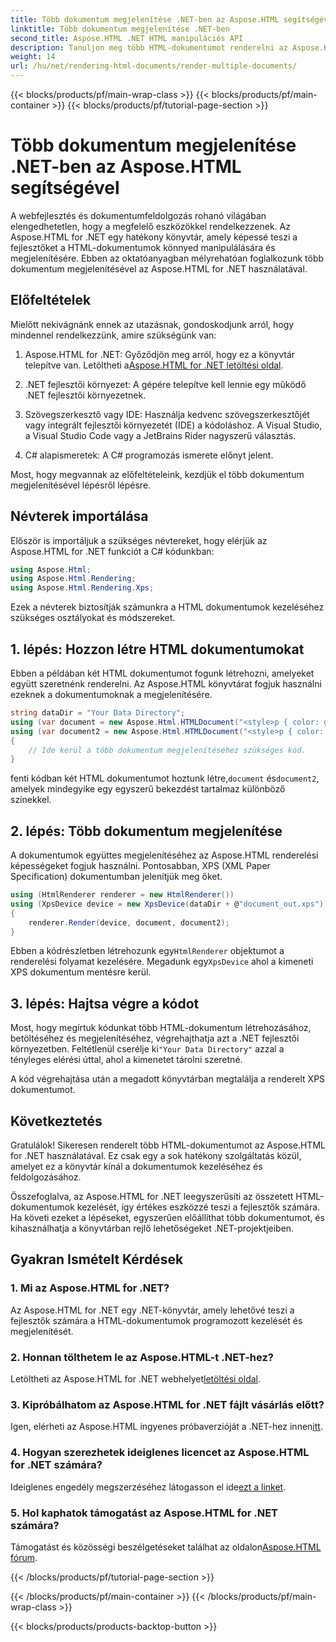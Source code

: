```yaml
---
title: Több dokumentum megjelenítése .NET-ben az Aspose.HTML segítségével
linktitle: Több dokumentum megjelenítése .NET-ben
second_title: Aspose.HTML .NET HTML manipulációs API
description: Tanuljon meg több HTML-dokumentumot renderelni az Aspose.HTML for .NET használatával. Növelje dokumentumfeldolgozási képességeit ezzel a hatékony könyvtárral.
weight: 14
url: /hu/net/rendering-html-documents/render-multiple-documents/
---
```


{{< blocks/products/pf/main-wrap-class >}}
{{< blocks/products/pf/main-container >}}
{{< blocks/products/pf/tutorial-page-section >}}

# Több dokumentum megjelenítése .NET-ben az Aspose.HTML segítségével

A webfejlesztés és dokumentumfeldolgozás rohanó világában elengedhetetlen, hogy a megfelelő eszközökkel rendelkezzenek. Az Aspose.HTML for .NET egy hatékony könyvtár, amely képessé teszi a fejlesztőket a HTML-dokumentumok könnyed manipulálására és megjelenítésére. Ebben az oktatóanyagban mélyrehatóan foglalkozunk több dokumentum megjelenítésével az Aspose.HTML for .NET használatával.

## Előfeltételek

Mielőtt nekivágnánk ennek az utazásnak, gondoskodjunk arról, hogy mindennel rendelkezzünk, amire szükségünk van:

1.  Aspose.HTML for .NET: Győződjön meg arról, hogy ez a könyvtár telepítve van. Letöltheti a[Aspose.HTML for .NET letöltési oldal](https://releases.aspose.com/html/net/).

2. .NET fejlesztői környezet: A gépére telepítve kell lennie egy működő .NET fejlesztői környezetnek.

3. Szövegszerkesztő vagy IDE: Használja kedvenc szövegszerkesztőjét vagy integrált fejlesztői környezetét (IDE) a kódoláshoz. A Visual Studio, a Visual Studio Code vagy a JetBrains Rider nagyszerű választás.

4. C# alapismeretek: A C# programozás ismerete előnyt jelent.

Most, hogy megvannak az előfeltételeink, kezdjük el több dokumentum megjelenítésével lépésről lépésre.

## Névterek importálása

Először is importáljuk a szükséges névtereket, hogy elérjük az Aspose.HTML for .NET funkciót a C# kódunkban:

```csharp
using Aspose.Html;
using Aspose.Html.Rendering;
using Aspose.Html.Rendering.Xps;
```

Ezek a névterek biztosítják számunkra a HTML dokumentumok kezeléséhez szükséges osztályokat és módszereket.

## 1. lépés: Hozzon létre HTML dokumentumokat

Ebben a példában két HTML dokumentumot fogunk létrehozni, amelyeket együtt szeretnénk renderelni. Az Aspose.HTML könyvtárat fogjuk használni ezeknek a dokumentumoknak a megjelenítésére.

```csharp
string dataDir = "Your Data Directory";
using (var document = new Aspose.Html.HTMLDocument("<style>p { color: green; }</style><p>my first paragraph</p>", @"c:\work\"))
using (var document2 = new Aspose.Html.HTMLDocument("<style>p { color: blue; }</style><p>my first paragraph</p>", @"c:\work\"))
{
    // Ide kerül a több dokumentum megjelenítéséhez szükséges kód.
}
```

 fenti kódban két HTML dokumentumot hoztunk létre,`document` és`document2`, amelyek mindegyike egy egyszerű bekezdést tartalmaz különböző színekkel.

## 2. lépés: Több dokumentum megjelenítése

A dokumentumok együttes megjelenítéséhez az Aspose.HTML renderelési képességeket fogjuk használni. Pontosabban, XPS (XML Paper Specification) dokumentumban jelenítjük meg őket.

```csharp
using (HtmlRenderer renderer = new HtmlRenderer())
using (XpsDevice device = new XpsDevice(dataDir + @"document_out.xps"))
{
    renderer.Render(device, document, document2);
}
```

 Ebben a kódrészletben létrehozunk egy`HtmlRenderer` objektumot a renderelési folyamat kezelésére. Megadunk egy`XpsDevice` ahol a kimeneti XPS dokumentum mentésre kerül.

## 3. lépés: Hajtsa végre a kódot

 Most, hogy megírtuk kódunkat több HTML-dokumentum létrehozásához, betöltéséhez és megjelenítéséhez, végrehajthatja azt a .NET fejlesztői környezetben. Feltétlenül cserélje ki`"Your Data Directory"` azzal a tényleges elérési úttal, ahol a kimenetet tárolni szeretné.

A kód végrehajtása után a megadott könyvtárban megtalálja a renderelt XPS dokumentumot.

## Következtetés
Gratulálok! Sikeresen renderelt több HTML-dokumentumot az Aspose.HTML for .NET használatával. Ez csak egy a sok hatékony szolgáltatás közül, amelyet ez a könyvtár kínál a dokumentumok kezeléséhez és feldolgozásához.

Összefoglalva, az Aspose.HTML for .NET leegyszerűsíti az összetett HTML-dokumentumok kezelését, így értékes eszközzé teszi a fejlesztők számára. Ha követi ezeket a lépéseket, egyszerűen előállíthat több dokumentumot, és kihasználhatja a könyvtárban rejlő lehetőségeket .NET-projektjeiben.

## Gyakran Ismételt Kérdések

### 1. Mi az Aspose.HTML for .NET?
Az Aspose.HTML for .NET egy .NET-könyvtár, amely lehetővé teszi a fejlesztők számára a HTML-dokumentumok programozott kezelését és megjelenítését.

### 2. Honnan tölthetem le az Aspose.HTML-t .NET-hez?
 Letöltheti az Aspose.HTML for .NET webhelyet[letöltési oldal](https://releases.aspose.com/html/net/).

### 3. Kipróbálhatom az Aspose.HTML for .NET fájlt vásárlás előtt?
 Igen, elérheti az Aspose.HTML ingyenes próbaverzióját a .NET-hez innen[itt](https://releases.aspose.com/).

### 4. Hogyan szerezhetek ideiglenes licencet az Aspose.HTML for .NET számára?
 Ideiglenes engedély megszerzéséhez látogasson el ide[ezt a linket](https://purchase.aspose.com/temporary-license/).

### 5. Hol kaphatok támogatást az Aspose.HTML for .NET számára?
 Támogatást és közösségi beszélgetéseket találhat az oldalon[Aspose.HTML fórum](https://forum.aspose.com/).

{{< /blocks/products/pf/tutorial-page-section >}}

{{< /blocks/products/pf/main-container >}}
{{< /blocks/products/pf/main-wrap-class >}}

{{< blocks/products/products-backtop-button >}}
